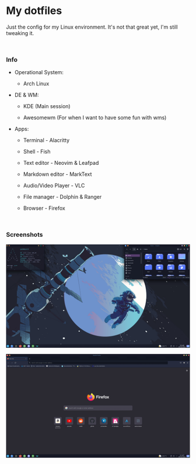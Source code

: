 # My dotfiles

Just the config for my Linux environment. It's not that great yet, I'm still tweaking it.

<br/>

### Info

* Operational System:
  
  * Arch Linux

* DE & WM:
  
  * KDE (Main session)
  
  * Awesomewm (For when I want to have some fun with wms)

* Apps:
  
  * Terminal - Alacritty
  
  * Shell - Fish
  
  * Text editor - Neovim & Leafpad
  
  * Markdown editor - MarkText
  
  * Audio/Video Player - VLC
  
  * File manager - Dolphin & Ranger
  
  * Browser - Firefox

<br/>

### Screenshots

![KDE desktop](screenshots/KDE_desktop.jpg)

![Firefox](screenshots/firefox.jpg)
